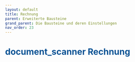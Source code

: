 ```yaml
---
layout: default
title: Rechnung
parent: Erweiterte Bausteine
grand_parent: Die Bausteine und deren Einstellungen
nav_order: 23
---
```


# <span style="color:#0b5394"><span class="material-icons">document_scanner</span> **Rechnung**</span>

